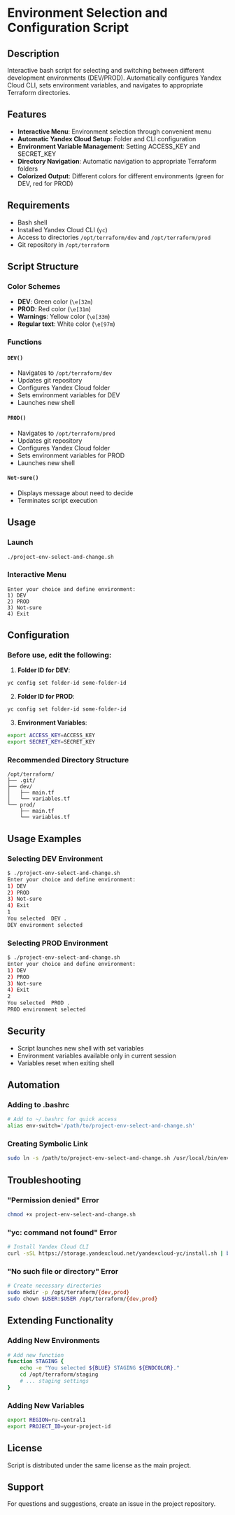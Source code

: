 # Environment Selection and Configuration Script

## Description

Interactive bash script for selecting and switching between different development environments (DEV/PROD). Automatically configures Yandex Cloud CLI, sets environment variables, and navigates to appropriate Terraform directories.

## Features

- **Interactive Menu**: Environment selection through convenient menu
- **Automatic Yandex Cloud Setup**: Folder and CLI configuration
- **Environment Variable Management**: Setting ACCESS_KEY and SECRET_KEY
- **Directory Navigation**: Automatic navigation to appropriate Terraform folders
- **Colorized Output**: Different colors for different environments (green for DEV, red for PROD)

## Requirements

- Bash shell
- Installed Yandex Cloud CLI (`yc`)
- Access to directories `/opt/terraform/dev` and `/opt/terraform/prod`
- Git repository in `/opt/terraform`

## Script Structure

### Color Schemes
- **DEV**: Green color (`\e[32m`)
- **PROD**: Red color (`\e[31m`)
- **Warnings**: Yellow color (`\e[33m`)
- **Regular text**: White color (`\e[97m`)

### Functions

#### `DEV()`
- Navigates to `/opt/terraform/dev`
- Updates git repository
- Configures Yandex Cloud folder
- Sets environment variables for DEV
- Launches new shell

#### `PROD()`
- Navigates to `/opt/terraform/prod`
- Updates git repository
- Configures Yandex Cloud folder
- Sets environment variables for PROD
- Launches new shell

#### `Not-sure()`
- Displays message about need to decide
- Terminates script execution

## Usage

### Launch
```bash
./project-env-select-and-change.sh
```

### Interactive Menu
```
Enter your choice and define environment:
1) DEV
2) PROD
3) Not-sure
4) Exit
```

## Configuration

### Before use, edit the following:

1. **Folder ID for DEV**:
```bash
yc config set folder-id some-folder-id
```

2. **Folder ID for PROD**:
```bash
yc config set folder-id some-folder-id
```

3. **Environment Variables**:
```bash
export ACCESS_KEY=ACCESS_KEY
export SECRET_KEY=SECRET_KEY
```

### Recommended Directory Structure
```
/opt/terraform/
├── .git/
├── dev/
│   ├── main.tf
│   └── variables.tf
└── prod/
    ├── main.tf
    └── variables.tf
```

## Usage Examples

### Selecting DEV Environment
```bash
$ ./project-env-select-and-change.sh
Enter your choice and define environment:
1) DEV
2) PROD
3) Not-sure
4) Exit
1
You selected  DEV .
DEV environment selected
```

### Selecting PROD Environment
```bash
$ ./project-env-select-and-change.sh
Enter your choice and define environment:
1) DEV
2) PROD
3) Not-sure
4) Exit
2
You selected  PROD .
PROD environment selected
```

## Security

- Script launches new shell with set variables
- Environment variables available only in current session
- Variables reset when exiting shell

## Automation

### Adding to .bashrc
```bash
# Add to ~/.bashrc for quick access
alias env-switch='/path/to/project-env-select-and-change.sh'
```

### Creating Symbolic Link
```bash
sudo ln -s /path/to/project-env-select-and-change.sh /usr/local/bin/env-switch
```

## Troubleshooting

### "Permission denied" Error
```bash
chmod +x project-env-select-and-change.sh
```

### "yc: command not found" Error
```bash
# Install Yandex Cloud CLI
curl -sSL https://storage.yandexcloud.net/yandexcloud-yc/install.sh | bash
```

### "No such file or directory" Error
```bash
# Create necessary directories
sudo mkdir -p /opt/terraform/{dev,prod}
sudo chown $USER:$USER /opt/terraform/{dev,prod}
```

## Extending Functionality

### Adding New Environments
```bash
# Add new function
function STAGING {
    echo -e "You selected ${BLUE} STAGING ${ENDCOLOR}."
    cd /opt/terraform/staging
    # ... staging settings
}
```

### Adding New Variables
```bash
export REGION=ru-central1
export PROJECT_ID=your-project-id
```

## License

Script is distributed under the same license as the main project.

## Support

For questions and suggestions, create an issue in the project repository.
